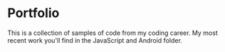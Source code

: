 # Portfolio

This is a collection of samples of code from my coding career.
My most recent work you'll find in the JavaScript and Android folder.